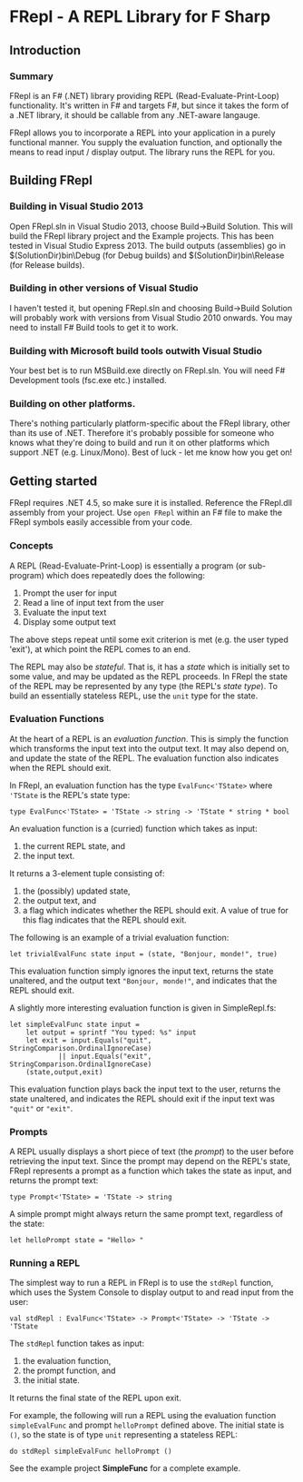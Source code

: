 # FRepl - A REPL Library for F Sharp

## Introduction

### Summary

FRepl is an F# (.NET) library providing REPL (Read-Evaluate-Print-Loop) functionality. It's written in F# and targets F#, but since it takes the form of a .NET library, it should be callable from any .NET-aware langauge.

FRepl allows you to incorporate a REPL into your application in a purely functional manner. You supply the evaluation function, and optionally the means to read input / display output. The library runs the REPL for you. 

## Building FRepl

### Building in Visual Studio 2013
Open FRepl.sln in Visual Studio 2013, choose Build->Build Solution. This will build the FRepl library project and the Example projects. This has been tested in Visual Studio Express 2013.
The build outputs (assemblies) go in $(SolutionDir)bin\Debug (for Debug builds) and $(SolutionDir)bin\Release (for Release builds).

### Building in other versions of Visual Studio
I haven't tested it, but opening FRepl.sln and choosing Build->Build Solution will probably work with versions from Visual Studio 2010 onwards. You may need to install F# Build tools to get it to work.

### Building with Microsoft build tools outwith Visual Studio
Your best bet is to run MSBuild.exe directly on FRepl.sln. You will need F# Development tools (fsc.exe etc.) installed.

### Building on other platforms.
There's nothing particularly platform-specific about the FRepl library, other than its use of .NET. Therefore it's probably possible for someone who knows what they're doing to build and run it on other platforms which support .NET (e.g. Linux/Mono). Best of luck - let me know how you get on!

## Getting started

FRepl requires .NET 4.5, so make sure it is installed. Reference the FRepl.dll assembly from your project. Use `open FRepl` within an F# file to make the FRepl symbols easily accessible from your code.

### Concepts

A REPL (Read-Evaluate-Print-Loop) is essentially a program (or sub-program) which does repeatedly does the following:

1. Prompt the user for input
2. Read a line of input text from the user
3. Evaluate the input text
4. Display some output text

The above steps repeat until some exit criterion is met (e.g. the user typed 'exit'), at which point the REPL comes to an end.

The REPL may also be *stateful*. That is, it has a *state* which is initially set to some value, and may be updated as the REPL proceeds. In FRepl the state of the REPL may be represented by any type (the REPL's *state type*). To build an essentially stateless REPL, use the `unit` type for the state.

### Evaluation Functions

At the heart of a REPL is an *evaluation function*. This is simply the function which transforms the input text into the output text. It may also depend on, and update the state of the REPL. The evaluation function also indicates when the REPL should exit.

In FRepl, an evaluation function has the type `EvalFunc<'TState>` where `'TState` is the REPL's state type:

    type EvalFunc<'TState> = 'TState -> string -> 'TState * string * bool

An evaluation function is a (curried) function which takes as input:

1. the current REPL state, and
2. the input text.

It returns a 3-element tuple consisting of:

1. the (possibly) updated state,
2. the output text, and
3. a flag which indicates whether the REPL should exit. A value of true for this flag indicates that the REPL should exit.

The following is an example of a trivial evaluation function:

    let trivialEvalFunc state input = (state, "Bonjour, monde!", true)
    
This evaluation function simply ignores the input text, returns the state unaltered, and the output text `"Bonjour, monde!"`, and indicates that the REPL should exit.

A slightly more interesting evaluation function is given in SimpleRepl.fs:

    let simpleEvalFunc state input =
        let output = sprintf "You typed: %s" input
        let exit = input.Equals("quit", StringComparison.OrdinalIgnoreCase)
                || input.Equals("exit", StringComparison.OrdinalIgnoreCase)
        (state,output,exit)

This evaluation function plays back the input text to the user, returns the state unaltered, and indicates the REPL should exit if the input text was `"quit"` or `"exit"`.

### Prompts

A REPL usually displays a short piece of text (the *prompt*) to the user before retrieving the input text. Since the prompt may depend on the REPL's state, FRepl represents a prompt as a function which takes the state as input, and returns the prompt text:

    type Prompt<'TState> = 'TState -> string

A simple prompt might always return the same prompt text, regardless of the state:

    let helloPrompt state = "Hello> "

### Running a REPL

The simplest way to run a REPL in FRepl is to use the `stdRepl` function, which uses the System Console to display output to and read input from the user:

    val stdRepl : EvalFunc<'TState> -> Prompt<'TState> -> 'TState -> 'TState
	
The `stdRepl` function takes as input:

1. the evaluation function,
2. the prompt function, and 
3. the initial state.

It returns the final state of the REPL upon exit.

For example, the following will run a REPL using the evaluation function `simpleEvalFunc` and prompt `helloPrompt` defined above. The initial state is `()`, so the state is of type `unit` representing a stateless REPL:

    do stdRepl simpleEvalFunc helloPrompt ()

See the example project **SimpleFunc** for a complete example.
